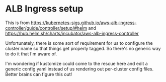 # ALB Ingress setup

This is from https://kubernetes-sigs.github.io/aws-alb-ingress-controller/guide/controller/setup/#helm
and https://hub.helm.sh/charts/incubator/aws-alb-ingress-controller

Unfortunately, there is some sort of requirement for us to configure the cluster name
so that things get properly tagged.  So there's no generic way to do it that I'm aware
of.

I'm wondering if kustomize could come to the rescue here and edit a generic config
yaml instead of us rendering out per-cluster config files.  Better brains can figure
this out!

